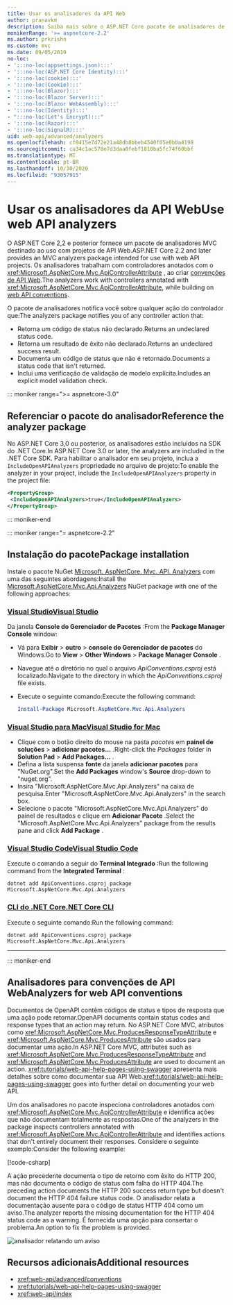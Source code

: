```yaml
---
title: Usar os analisadores da API Web
author: pranavkm
description: Saiba mais sobre o ASP.NET Core pacote de analisadores de API Web MVC.
monikerRange: '>= aspnetcore-2.2'
ms.author: prkrishn
ms.custom: mvc
ms.date: 09/05/2019
no-loc:
- ':::no-loc(appsettings.json):::'
- ':::no-loc(ASP.NET Core Identity):::'
- ':::no-loc(cookie):::'
- ':::no-loc(Cookie):::'
- ':::no-loc(Blazor):::'
- ':::no-loc(Blazor Server):::'
- ':::no-loc(Blazor WebAssembly):::'
- ':::no-loc(Identity):::'
- ":::no-loc(Let's Encrypt):::"
- ':::no-loc(Razor):::'
- ':::no-loc(SignalR):::'
uid: web-api/advanced/analyzers
ms.openlocfilehash: cf0415e7d72e21a48db8bbeb4540f05e0b0a4198
ms.sourcegitcommit: ca34c1ac578e7d3daa0febf1810ba5fc74f60bbf
ms.translationtype: MT
ms.contentlocale: pt-BR
ms.lasthandoff: 10/30/2020
ms.locfileid: "93057915"
---
```

# <a name="use-web-api-analyzers"></a><span data-ttu-id="21924-103">Usar os analisadores da API Web</span><span class="sxs-lookup"><span data-stu-id="21924-103">Use web API analyzers</span></span>

<span data-ttu-id="21924-104">O ASP.NET Core 2,2 e posterior fornece um pacote de analisadores MVC destinado ao uso com projetos de API Web.</span><span class="sxs-lookup"><span data-stu-id="21924-104">ASP.NET Core 2.2 and later provides an MVC analyzers package intended for use with web API projects.</span></span> <span data-ttu-id="21924-105">Os analisadores trabalham com controladores anotados com o <xref:Microsoft.AspNetCore.Mvc.ApiControllerAttribute> , ao criar [convenções de API Web](xref:web-api/advanced/conventions).</span><span class="sxs-lookup"><span data-stu-id="21924-105">The analyzers work with controllers annotated with <xref:Microsoft.AspNetCore.Mvc.ApiControllerAttribute>, while building on [web API conventions](xref:web-api/advanced/conventions).</span></span>

<span data-ttu-id="21924-106">O pacote de analisadores notifica você sobre qualquer ação do controlador que:</span><span class="sxs-lookup"><span data-stu-id="21924-106">The analyzers package notifies you of any controller action that:</span></span>

* <span data-ttu-id="21924-107">Retorna um código de status não declarado.</span><span class="sxs-lookup"><span data-stu-id="21924-107">Returns an undeclared status code.</span></span>
* <span data-ttu-id="21924-108">Retorna um resultado de êxito não declarado.</span><span class="sxs-lookup"><span data-stu-id="21924-108">Returns an undeclared success result.</span></span>
* <span data-ttu-id="21924-109">Documenta um código de status que não é retornado.</span><span class="sxs-lookup"><span data-stu-id="21924-109">Documents a status code that isn't returned.</span></span>
* <span data-ttu-id="21924-110">Inclui uma verificação de validação de modelo explícita.</span><span class="sxs-lookup"><span data-stu-id="21924-110">Includes an explicit model validation check.</span></span>

::: moniker range=">= aspnetcore-3.0"

## <a name="reference-the-analyzer-package"></a><span data-ttu-id="21924-111">Referenciar o pacote do analisador</span><span class="sxs-lookup"><span data-stu-id="21924-111">Reference the analyzer package</span></span>

<span data-ttu-id="21924-112">No ASP.NET Core 3,0 ou posterior, os analisadores estão incluídos na SDK do .NET Core.</span><span class="sxs-lookup"><span data-stu-id="21924-112">In ASP.NET Core 3.0 or later, the analyzers are included in the .NET Core SDK.</span></span> <span data-ttu-id="21924-113">Para habilitar o analisador em seu projeto, inclua a `IncludeOpenAPIAnalyzers` propriedade no arquivo de projeto:</span><span class="sxs-lookup"><span data-stu-id="21924-113">To enable the analyzer in your project, include the `IncludeOpenAPIAnalyzers` property in the project file:</span></span>

```xml
<PropertyGroup>
 <IncludeOpenAPIAnalyzers>true</IncludeOpenAPIAnalyzers>
</PropertyGroup>
```

::: moniker-end

::: moniker range="= aspnetcore-2.2"

## <a name="package-installation"></a><span data-ttu-id="21924-114">Instalação do pacote</span><span class="sxs-lookup"><span data-stu-id="21924-114">Package installation</span></span>

<span data-ttu-id="21924-115">Instale o pacote NuGet [Microsoft. AspNetCore. Mvc. API. Analyzers](https://www.nuget.org/packages/Microsoft.AspNetCore.Mvc.Api.Analyzers) com uma das seguintes abordagens:</span><span class="sxs-lookup"><span data-stu-id="21924-115">Install the [Microsoft.AspNetCore.Mvc.Api.Analyzers](https://www.nuget.org/packages/Microsoft.AspNetCore.Mvc.Api.Analyzers) NuGet package with one of the following approaches:</span></span>

### <a name="visual-studio"></a>[<span data-ttu-id="21924-116">Visual Studio</span><span class="sxs-lookup"><span data-stu-id="21924-116">Visual Studio</span></span>](#tab/visual-studio)

<span data-ttu-id="21924-117">Da janela **Console do Gerenciador de Pacotes** :</span><span class="sxs-lookup"><span data-stu-id="21924-117">From the **Package Manager Console** window:</span></span>
  * <span data-ttu-id="21924-118">Vá para **Exibir** > **outro** > **console do Gerenciador de pacotes** do Windows.</span><span class="sxs-lookup"><span data-stu-id="21924-118">Go to **View** > **Other Windows** > **Package Manager Console** .</span></span>
  * <span data-ttu-id="21924-119">Navegue até o diretório no qual o arquivo *ApiConventions.csproj* está localizado.</span><span class="sxs-lookup"><span data-stu-id="21924-119">Navigate to the directory in which the *ApiConventions.csproj* file exists.</span></span>
  * <span data-ttu-id="21924-120">Execute o seguinte comando:</span><span class="sxs-lookup"><span data-stu-id="21924-120">Execute the following command:</span></span>

    ```powershell
    Install-Package Microsoft.AspNetCore.Mvc.Api.Analyzers
    ```

### <a name="visual-studio-for-mac"></a>[<span data-ttu-id="21924-121">Visual Studio para Mac</span><span class="sxs-lookup"><span data-stu-id="21924-121">Visual Studio for Mac</span></span>](#tab/visual-studio-mac)

* <span data-ttu-id="21924-122">Clique com o botão direito do mouse na pasta *pacotes* em **painel de soluções** > **adicionar pacotes...** .</span><span class="sxs-lookup"><span data-stu-id="21924-122">Right-click the *Packages* folder in **Solution Pad** > **Add Packages...** .</span></span>
* <span data-ttu-id="21924-123">Defina a lista suspensa **fonte** da janela **adicionar pacotes** para "NuGet.org".</span><span class="sxs-lookup"><span data-stu-id="21924-123">Set the **Add Packages** window's **Source** drop-down to "nuget.org".</span></span>
* <span data-ttu-id="21924-124">Insira "Microsoft.AspNetCore.Mvc.Api.Analyzers" na caixa de pesquisa.</span><span class="sxs-lookup"><span data-stu-id="21924-124">Enter "Microsoft.AspNetCore.Mvc.Api.Analyzers" in the search box.</span></span>
* <span data-ttu-id="21924-125">Selecione o pacote "Microsoft.AspNetCore.Mvc.Api.Analyzers" do painel de resultados e clique em **Adicionar Pacote** .</span><span class="sxs-lookup"><span data-stu-id="21924-125">Select the "Microsoft.AspNetCore.Mvc.Api.Analyzers" package from the results pane and click **Add Package** .</span></span>

### <a name="visual-studio-code"></a>[<span data-ttu-id="21924-126">Visual Studio Code</span><span class="sxs-lookup"><span data-stu-id="21924-126">Visual Studio Code</span></span>](#tab/visual-studio-code)

<span data-ttu-id="21924-127">Execute o comando a seguir do **Terminal Integrado** :</span><span class="sxs-lookup"><span data-stu-id="21924-127">Run the following command from the **Integrated Terminal** :</span></span>

```dotnetcli
dotnet add ApiConventions.csproj package Microsoft.AspNetCore.Mvc.Api.Analyzers
```

### <a name="net-core-cli"></a>[<span data-ttu-id="21924-128">CLI do .NET Core</span><span class="sxs-lookup"><span data-stu-id="21924-128">.NET Core CLI</span></span>](#tab/netcore-cli)

<span data-ttu-id="21924-129">Execute o seguinte comando:</span><span class="sxs-lookup"><span data-stu-id="21924-129">Run the following command:</span></span>

```dotnetcli
dotnet add ApiConventions.csproj package Microsoft.AspNetCore.Mvc.Api.Analyzers
```

---

::: moniker-end

## <a name="analyzers-for-web-api-conventions"></a><span data-ttu-id="21924-130">Analisadores para convenções de API Web</span><span class="sxs-lookup"><span data-stu-id="21924-130">Analyzers for web API conventions</span></span>

<span data-ttu-id="21924-131">Documentos de OpenAPI contêm códigos de status e tipos de resposta que uma ação pode retornar.</span><span class="sxs-lookup"><span data-stu-id="21924-131">OpenAPI documents contain status codes and response types that an action may return.</span></span> <span data-ttu-id="21924-132">No ASP.NET Core MVC, atributos como <xref:Microsoft.AspNetCore.Mvc.ProducesResponseTypeAttribute> e <xref:Microsoft.AspNetCore.Mvc.ProducesAttribute> são usados para documentar uma ação.</span><span class="sxs-lookup"><span data-stu-id="21924-132">In ASP.NET Core MVC, attributes such as <xref:Microsoft.AspNetCore.Mvc.ProducesResponseTypeAttribute> and <xref:Microsoft.AspNetCore.Mvc.ProducesAttribute> are used to document an action.</span></span> <span data-ttu-id="21924-133"><xref:tutorials/web-api-help-pages-using-swagger> apresenta mais detalhes sobre como documentar sua API Web.</span><span class="sxs-lookup"><span data-stu-id="21924-133"><xref:tutorials/web-api-help-pages-using-swagger> goes into further detail on documenting your web API.</span></span>

<span data-ttu-id="21924-134">Um dos analisadores no pacote inspeciona controladores anotados com <xref:Microsoft.AspNetCore.Mvc.ApiControllerAttribute> e identifica ações que não documentam totalmente as respostas.</span><span class="sxs-lookup"><span data-stu-id="21924-134">One of the analyzers in the package inspects controllers annotated with <xref:Microsoft.AspNetCore.Mvc.ApiControllerAttribute> and identifies actions that don't entirely document their responses.</span></span> <span data-ttu-id="21924-135">Considere o seguinte exemplo:</span><span class="sxs-lookup"><span data-stu-id="21924-135">Consider the following example:</span></span>

[!code-csharp[](conventions/sample/Controllers/ContactsController.cs?name=missing404docs&highlight=10)]

<span data-ttu-id="21924-136">A ação precedente documenta o tipo de retorno com êxito do HTTP 200, mas não documenta o código de status com falha do HTTP 404.</span><span class="sxs-lookup"><span data-stu-id="21924-136">The preceding action documents the HTTP 200 success return type but doesn't document the HTTP 404 failure status code.</span></span> <span data-ttu-id="21924-137">O analisador relata a documentação ausente para o código de status HTTP 404 como um aviso.</span><span class="sxs-lookup"><span data-stu-id="21924-137">The analyzer reports the missing documentation for the HTTP 404 status code as a warning.</span></span> <span data-ttu-id="21924-138">É fornecida uma opção para consertar o problema.</span><span class="sxs-lookup"><span data-stu-id="21924-138">An option to fix the problem is provided.</span></span>

![analisador relatando um aviso](conventions/_static/Analyzer.gif)

## <a name="additional-resources"></a><span data-ttu-id="21924-140">Recursos adicionais</span><span class="sxs-lookup"><span data-stu-id="21924-140">Additional resources</span></span>

* <xref:web-api/advanced/conventions>
* <xref:tutorials/web-api-help-pages-using-swagger>
* <xref:web-api/index>
